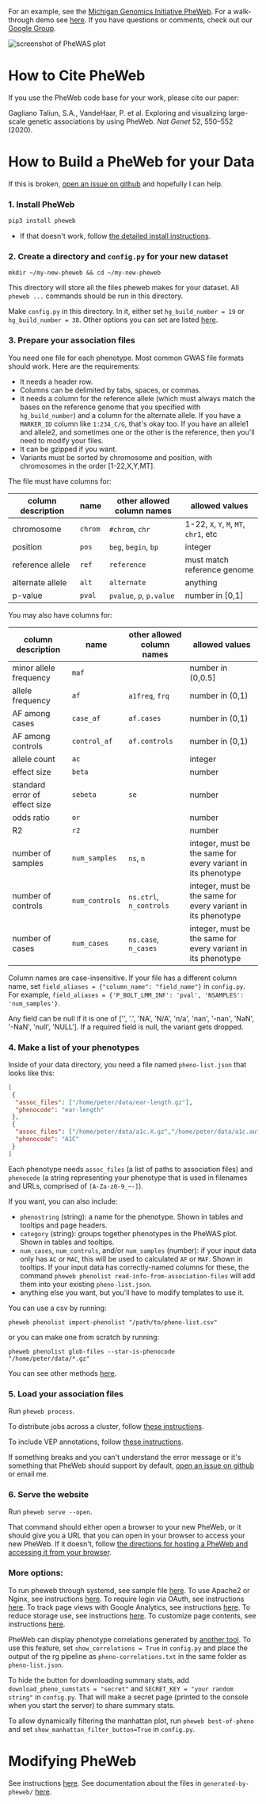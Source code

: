 For an example, see the [Michigan Genomics Initiative PheWeb](http://pheweb.sph.umich.edu).
For a walk-through demo see [here](etc/demo.md#demo-navigating-pheweb).
If you have questions or comments, check out our [Google Group](https://groups.google.com/g/pheweb-umich).

![screenshot of PheWAS plot](https://cloud.githubusercontent.com/assets/862089/25474725/3edbe256-2b02-11e7-8abb-0ca26d406b11.png)

# How to Cite PheWeb
If you use the PheWeb code base for your work, please cite our paper:

Gagliano Taliun, S.A., VandeHaar, P. et al. Exploring and visualizing large-scale genetic associations by using PheWeb. *Nat Genet* 52, 550–552 (2020).

# How to Build a PheWeb for your Data

If this is broken, [open an issue on github](https://github.com/statgen/pheweb/issues/new) and hopefully I can help.

### 1. Install PheWeb

```bash
pip3 install pheweb
```

- If that doesn't work, follow [the detailed install instructions](etc/detailed-install-instructions.md#detailed-install-instructions).

### 2. Create a directory and `config.py` for your new dataset

```
mkdir ~/my-new-pheweb && cd ~/my-new-pheweb
```

This directory will store all the files pheweb makes for your dataset. All `pheweb ...` commands should be run in this directory.

Make `config.py` in this directory. In it, either set `hg_build_number = 19` or `hg_build_number = 38`.  Other options you can set are listed [here](etc/detailed-loading-instructions.md#configuration-options).

### 3. Prepare your association files

You need one file for each phenotype.  Most common GWAS file formats should work.  Here are the requirements:

- It needs a header row.
- Columns can be delimited by tabs, spaces, or commas.
- It needs a column for the reference allele (which must always match the bases on the reference genome that you specified with `hg_build_number`) and a column for the alternate allele.  If you have a `MARKER_ID` column like `1:234_C/G`, that's okay too.  If you have an allele1 and allele2, and sometimes one or the other is the reference, then you'll need to modify your files.
- It can be gzipped if you want.
- Variants must be sorted by chromosome and position, with chromosomes in the order [1-22,X,Y,MT].

The file must have columns for:

| column description | name    | other allowed column names | allowed values |
| ---                | ---     | ---                        | --- |
| chromosome         | `chrom` | `#chrom`, `chr`            | 1-22, `X`, `Y`, `M`, `MT`, `chr1`, etc |
| position           | `pos`   | `beg`, `begin`, `bp`       | integer |
| reference allele   | `ref`   | `reference`                | must match reference genome |
| alternate allele   | `alt`   | `alternate`                | anything |
| p-value            | `pval`  | `pvalue`, `p`, `p.value`   | number in [0,1] |


You may also have columns for:

| column description            | name           | other allowed column names | allowed values |
| ---                           | ---            | ---                        | --- |
| minor allele frequency        | `maf`          |                            | number in (0,0.5] |
| allele frequency              | `af`           | `a1freq`, `frq`            | number in (0,1) |
| AF among cases                | `case_af`      | `af.cases`                 | number in (0,1) |
| AF among controls             | `control_af`   | `af.controls`              | number in (0,1) |
| allele count                  | `ac`           |                            | integer |
| effect size                   | `beta`         |                            | number |
| standard error of effect size | `sebeta`       | `se`                       | number |
| odds ratio                    | `or`           |                            | number |
| R2                            | `r2`           |                            | number |
| number of samples             | `num_samples`  | `ns`, `n`                  | integer, must be the same for every variant in its phenotype |
| number of controls            | `num_controls` | `ns.ctrl`, `n_controls`    | integer, must be the same for every variant in its phenotype |
| number of cases               | `num_cases`    | `ns.case`, `n_cases`       | integer, must be the same for every variant in its phenotype |


Column names are case-insensitive.  If your file has a different column name, set `field_aliases = {"column_name": "field_name"}` in `config.py`.  For example, `field_aliases = {'P_BOLT_LMM_INF': 'pval', 'NSAMPLES': 'num_samples'}`.

Any field can be null if it is one of ['', '.', 'NA', 'N/A', 'n/a', 'nan', '-nan', 'NaN', '-NaN', 'null', 'NULL'].  If a required field is null, the variant gets dropped.


### 4. Make a list of your phenotypes

Inside of your data directory, you need a file named `pheno-list.json` that looks like this:

```json
[
 {
  "assoc_files": ["/home/peter/data/ear-length.gz"],
  "phenocode": "ear-length"
 },
 {
  "assoc_files": ["/home/peter/data/a1c.X.gz","/home/peter/data/a1c.autosomal.gz"],
  "phenocode": "A1C"
 }
]
```

Each phenotype needs `assoc_files` (a list of paths to association files) and `phenocode` (a string representing your phenotype that is used in filenames and URLs, comprised of `[A-Za-z0-9_~-]`).

If you want, you can also include:

- `phenostring` (string): a name for the phenotype. Shown in tables and tooltips and page headers.
- `category` (string): groups together phenotypes in the PheWAS plot. Shown in tables and tooltips.
- `num_cases`, `num_controls`, and/or `num_samples` (number): if your input data only has `AC` or `MAC`, this will be used to calculated `AF` or `MAF`.  Shown in tooltips.  If your input data has correctly-named columns for these, the command `pheweb phenolist read-info-from-association-files` will add them into your existing `pheno-list.json`.
- anything else you want, but you'll have to modify templates to use it.

You can use a csv by running:

```
pheweb phenolist import-phenolist "/path/to/pheno-list.csv"
```

or you can make one from scratch by running:

```
pheweb phenolist glob-files --star-is-phenocode "/home/peter/data/*.gz"
```

You can see other methods [here](etc/detailed-loading-instructions.md#making-pheno-listjson).


### 5. Load your association files

Run `pheweb process`.

To distribute jobs across a cluster, follow [these instructions](etc/detailed-loading-instructions.md#distributing-jobs-across-a-cluster).

To include VEP annotations, follow [these instructions](etc/detailed-loading-instructions.md#annotating-with-vep).

If something breaks and you can't understand the error message or it's something that PheWeb should support by default, [open an issue on github](https://github.com/statgen/pheweb/issues/new) or email me.

### 6. Serve the website

Run `pheweb serve --open`.

That command should either open a browser to your new PheWeb, or it should give you a URL that you can open in your browser to access your new PheWeb.
If it doesn't, follow [the directions for hosting a PheWeb and accessing it from your browser](etc/detailed-webserver-instructions.md#hosting-a-pheweb-and-accessing-it-from-your-browser).

### More options:

To run pheweb through systemd, see sample file [here](etc/pheweb.service).
To use Apache2 or Nginx, see instructions [here](etc/detailed-webserver-instructions.md#using-apache2-or-nginx).
To require login via OAuth, see instructions [here](etc/detailed-webserver-instructions.md#using-oauth).
To track page views with Google Analytics, see instructions [here](etc/detailed-webserver-instructions.md#using-google-analytics).
To reduce storage use, see instructions [here](etc/detailed-webserver-instructions.md#reducing-storage-use).
To customize page contents, see instructions [here](etc/detailed-webserver-instructions.md#customizing-page-contents).

PheWeb can display phenotype correlations generated by [another tool](https://github.com/statgen/pheweb-rg-pipeline).
To use this feature, set `show_correlations = True`  in `config.py` and place the output of the rg pipeline as `pheno-correlations.txt` in the same folder as `pheno-list.json`.

To hide the button for downloading summary stats, add `download_pheno_sumstats = "secret"` and `SECRET_KEY = "your random string"` in `config.py`.  That will make a secret page (printed to the console when you start the server) to share summary stats.

To allow dynamically filtering the manhattan plot, run `pheweb best-of-pheno` and set `show_manhattan_filter_button=True` in `config.py`.

# Modifying PheWeb

See instructions [here](etc/detailed-development-instructions.md).
See documentation about the files in `generated-by-pheweb/` [here](etc/detailed-internal-dataflow.md).
